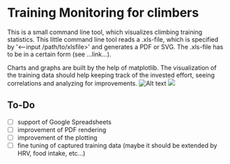 # Training Monitoring for climbers
This is a small command line tool, which visualizes climbing training statistics. This little command line tool 
reads a .xls-file, which is specified by '<--input /path/to/xlsfile>' and generates a PDF or SVG. 
The .xls-file has to be in a certain form (see ...link...). 

Charts and graphs are built by the help of matplotlib. The visualization of the training data should help 
keeping track of the invested effort, seeing correlations and analyzing for improvements.
![Alt text](https://raw.githubusercontent.com/jgru/training_monitoring/master/res/sample_fig.svg)
<img src="https://raw.githubusercontent.com/jgru/training_monitoring/master/res/sample_fig.svg">
## To-Do
- [ ] support of Google Spreadsheets
- [ ] improvement of PDF rendering
- [ ] improvement of the plotting
- [ ] fine tuning of captured training data (maybe it should be extended by HRV, food intake, etc...)